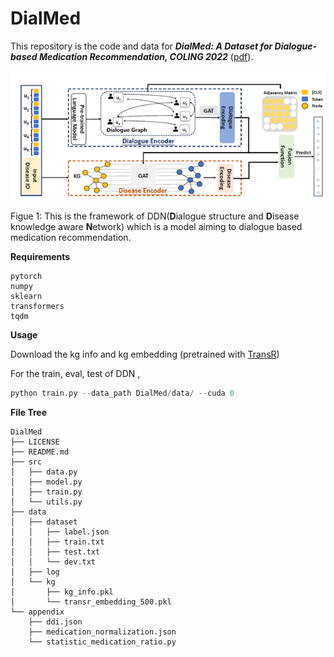 # DialMed


This repository is the code and data for ***DialMed: A Dataset for Dialogue-based Medication Recommendation, COLING 2022*** ([pdf](https://arxiv.org/abs/2203.07094)).



![model](./img/model.png)

Figue 1: This is the framework of DDN(**D**ialogue structure and **D**isease knowledge aware **N**etwork) which is a model aiming to dialogue based medication recommendation.



**Requirements**

```
pytorch
numpy
sklearn
transformers
tqdm
```



**Usage**

Download the kg info and kg embedding (pretrained with [TransR](https://github.com/thunlp/OpenKE))

For the train, eval, test of DDN , 

```python
python train.py --data_path DialMed/data/ --cuda 0
```


**File Tree**

```
DialMed
├── LICENSE
├── README.md
├── src
│   ├── data.py
│   ├── model.py
│   ├── train.py
│   └── utils.py
├── data
│   ├── dataset
│   │   ├── label.json
│   │   ├── train.txt
│   │   ├── test.txt
│   │   └── dev.txt
│   ├── log
│   └── kg
│       ├── kg_info.pkl
│       └── transr_embedding_500.pkl
└── appendix
    ├── ddi.json
    ├── medication_normalization.json
    └── statistic_medication_ratio.py
```
